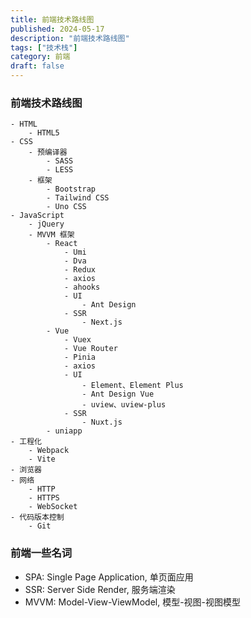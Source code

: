 ```yaml
---
title: 前端技术路线图
published: 2024-05-17
description: "前端技术路线图"
tags: ["技术栈"]
category: 前端
draft: false
---
```


### 前端技术路线图
```
- HTML
    - HTML5
- CSS
    - 预编译器
        - SASS
        - LESS
    - 框架
        - Bootstrap
        - Tailwind CSS
        - Uno CSS
- JavaScript
    - jQuery
    - MVVM 框架
        - React
            - Umi
            - Dva
            - Redux
            - axios
            - ahooks
            - UI
                - Ant Design
            - SSR
                - Next.js
        - Vue
            - Vuex
            - Vue Router
            - Pinia
            - axios
            - UI
                - Element、Element Plus
                - Ant Design Vue
                - uview、uview-plus
            - SSR
                - Nuxt.js
        - uniapp
- 工程化
    - Webpack
    - Vite
- 浏览器
- 网络
    - HTTP
    - HTTPS
    - WebSocket
- 代码版本控制
    - Git
```


### 前端一些名词
- SPA: Single Page Application, 单页面应用
- SSR: Server Side Render, 服务端渲染
- MVVM: Model-View-ViewModel, 模型-视图-视图模型
